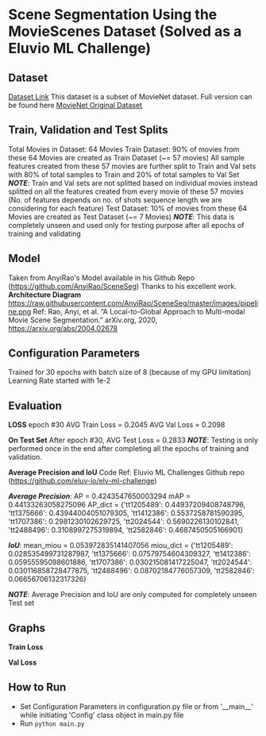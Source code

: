 # Scene Segmentation Using the MovieScenes Dataset (Solved as a Eluvio ML Challenge)

## Dataset
[Dataset Link](https://drive.google.com/file/d/1oZSOkd4lFmbY205VKQ9aPv1Hz3T_-N6e/view?usp=sharing)
This dataset is a subset of MovieNet dataset. Full version can be found here [MovieNet Original Dataset](https://github.com/movienet/movienet-tools)

## Train, Validation and Test Splits
Total Movies in Dataset:
   64 Movies
Train Dataset:
   90% of movies from these 64 Movies are created as Train Dataset (\~= 57 movies)
   All sample features created from these 57 movies are further split to Train and Val sets with 80% of total samples to Train and 20% of total samples to Val Set
   **_NOTE_**: Train and Val sets are not splitted based on individual movies instead splitted on all the features created from every movie of these 57 movies (No. of features depends on no. of shots sequence length we are considering for each feature)
Test Dataset:
	10% of movies from these 64 Movies are created as Test Dataset (\~= 7 Movies)
	**_NOTE_**: This data is completely unseen and used only for testing purpose after all epochs of training and validating

## Model
Taken from AnyiRao's Model available in his Github Repo (https://github.com/AnyiRao/SceneSeg)
Thanks to his excellent work.
**Architecture Diagram**
https://raw.githubusercontent.com/AnyiRao/SceneSeg/master/images/pipeline.png
Ref:
Rao, Anyi, et al. “A Local-to-Global Approach to Multi-modal Movie Scene Segmentation.”
arXiv.org, 2020, https://arxiv.org/abs/2004.02678

## Configuration Parameters
Trained for 30 epochs with batch size of 8 (because of my GPU limitation)
Learning Rate started with 1e-2

## Evaluation
**LOSS**
epoch #30
	AVG Train Loss = 0.2045
	AVG Val Loss = 0.2098

**On Test Set**
After epoch #30, AVG Test Loss = 0.2833
**_NOTE_**: Testing is only performed once in the end after completing all the epochs of training and validation.

**Average Precision and IoU**
Code Ref: Eluvio ML Challenges Github repo (https://github.com/eluv-io/elv-ml-challenge)

**_Average Precision_**:
	AP = 0.4243547650003294 
	mAP = 0.44133263058275096 
	AP_dict = {'tt1205489': 0.44937209408748796, 'tt1375666': 0.43944004051079305, 'tt1412386': 0.5537258781590395, 'tt1707386': 0.2981230102629725, 'tt2024544': 0.5690226130102841, 'tt2488496': 0.3108997275319894, 'tt2582846': 0.4687450505166901}

**_IoU_**:
	mean_miou = 0.053972835141407056 
	miou_dict = {'tt1205489': 0.028535499731287987, 'tt1375666': 0.07579754604309327, 'tt1412386': 0.05955595098601886, 'tt1707386': 0.030215081417225047, 'tt2024544': 0.030116858728477875, 'tt2488496': 0.08702184776057309, 'tt2582846': 0.06656706132317326}

**_NOTE_**: Average Precision and IoU are only computed for completely unseen Test set

## Graphs
**Train Loss**

**Val Loss**


## How to Run
- Set Configuration Parameters in configuration.py file or from '\_\_main\_\_' while initiating 'Config' class object in main.py file
- Run `python main.py`

